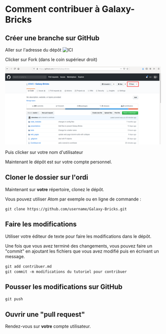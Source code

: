 # Comment contribuer à Galaxy-Bricks

## Créer une branche sur GitHub

Aller sur l'adresse du dépôt ![ICI](https://github.com/65MO/Galaxy-Bricks)

Clicker sur Fork (dans le coin supérieur droit)  

![Fork](images/Fork.png)

Puis clicker sur votre nom d'utilisateur  

Maintenant le dépôt est sur votre compte personnel.

## Cloner le dossier sur l'ordi

Maintenant sur **votre** répertoire, clonez le dépôt.

Vous pouvez utiliser Atom par exemple ou en ligne de commande :

`git clone https://github.com/username/Galaxy-Bricks.git`

## Faire les modifications

Utiliser votre éditeur de texte pour faire les modifications dans le dépôt.

Une fois que vous avez terminé des changements, vous pouvez faire un "commit" en ajoutant les fichiers que vous avez modifié puis en écrivant un message.

`git add contribuer.md`  
`git commit -m modifications du tutoriel pour contribuer`

## Pousser les modifications sur GitHub

`git push`

## Ouvrir une "pull request"

Rendez-vous sur **votre** compte utilisateur.
